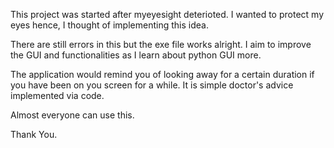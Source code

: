 This project was started after myeyesight deterioted. I wanted to protect my eyes hence, I thought of implementing this idea. 

There are still errors in this but the exe file works alright. I aim to improve the GUI and functionalities as I learn about python GUI more.

The application would remind you of looking away for a certain duration if you have been on you screen for a while. It is simple doctor's advice implemented via code.

Almost everyone can use this.

Thank You.
